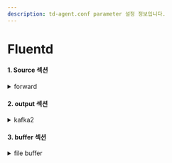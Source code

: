 ```yaml
---
description: td-agent.conf parameter 설정 정보입니다.
---
```


# Fluentd

#### 1. Source 섹션

<details>

<summary>forward</summary>



</details>

#### 2. output 섹션

<details>

<summary>kafka2</summary>

```
<match from_bit.**>
  @type kafka2
  brokers 10.250.238.73:9092
  topic_key logStorage
  default_topic logStorage
  <format>
   @type  default-format
  </format>
  <buffer logStorage>
    @type memory
    flush_mode interval
    flush_interval 1s
    chunk_limit_size 800000
    flush_thread_count 8
    total_limit_size 100m
  </buffer>
</match>
```

</details>

#### 3. buffer 섹션&#x20;

<details>

<summary>file buffer</summary>

```
<buffer logStorage>
    @type memory
    flush_mode interval
    flush_interval 1s
    chunk_limit_size 800000
    flush_thread_count 8
    total_limit_size 100m
  </buffer>

```

</details>

